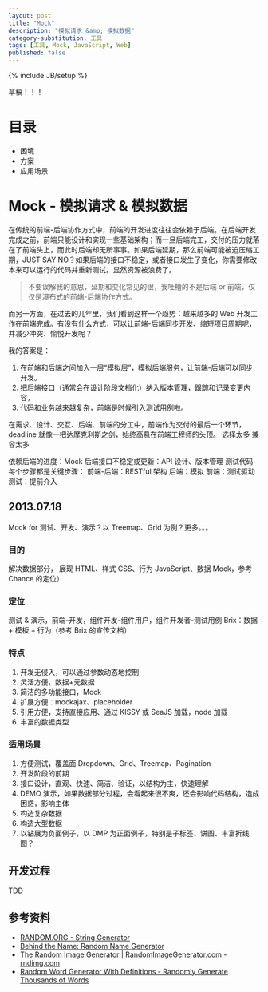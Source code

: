 ```yaml
---
layout: post
title: "Mock"
description: "模拟请求 &amp; 模拟数据"
category-substitution: 工具
tags: [工具, Mock, JavaScript, Web]
published: false
---
```

{% include JB/setup %}

草稿！！！

# 目录

* 困境
* 方案
* 应用场景


# Mock - 模拟请求 & 模拟数据

在传统的前端-后端协作方式中，前端的开发进度往往会依赖于后端。在后端开发完成之前，前端只能设计和实现一些基础架构；而一旦后端完工，交付的压力就落在了前端头上，而此时后端却无所事事。如果后端延期，那么前端可能被迫压缩工期，JUST SAY NO？如果后端的接口不稳定，或者接口发生了变化，你需要修改本来可以运行的代码并重新测试。显然资源被浪费了。

> 不要误解我的意思，延期和变化常见的很，我吐槽的不是后端 or 前端，仅仅是瀑布式的前端-后端协作方式。

而另一方面，在过去的几年里，我们看到这样一个趋势：越来越多的 Web 开发工作在前端完成。有没有什么方式，可以让前端-后端同步开发、缩短项目周期呢，并减少冲突、愉悦开发呢？

我的答案是：
1. 在前端和后端之间加入一层“模拟层”，模拟后端服务，让前端-后端可以同步开发。
2. 把后端接口（通常会在设计阶段文档化）纳入版本管理，跟踪和记录变更内容，
3. 代码和业务越来越复杂，前端是时候引入测试用例啦。

在需求、设计、交互、后端、前端的分工中，前端作为交付的最后一个环节，deadline 就像一把达摩克利斯之剑，始终高悬在前端工程师的头顶。
    选择太多
    兼容太多

依赖后端的进度：Mock
后端接口不稳定或更新：API 设计、版本管理
测试代码
每个步骤都是关键步骤：
    前端-后端：RESTful 架构 
    后端：模拟
    前端：测试驱动
    测试：提前介入

## 2013.07.18
Mock for 测试、开发、演示？以 Treemap、Grid 为例？更多。。。

### 目的
解决数据部分，
展现 HTML、样式 CSS、行为 JavaScript、数据 Mock，参考 Chance 的定位）

### 定位
测试 & 演示，前端-开发，组件开发-组件用户，组件开发者-测试用例
Brix：数据 + 模板 + 行为（参考 Brix 的宣传文档）

### 特点
1. 开发无侵入，可以通过参数动态地控制
2. 灵活方便，数据+元数据
3. 简洁的多功能接口，Mock
4. 扩展方便：mockajax、placeholder
5. 引用方便，支持直接应用、通过 KISSY 或 SeaJS 加载，node 加载
6. 丰富的数据类型

### 适用场景
1. 方便测试，覆盖面
  Dropdown、Grid、Treemap、Pagination
2. 开发阶段的前期
3. 接口设计，直观、快速、简洁、验证，以结构为主，快速理解
4. DEMO 演示，如果数据部分过程，会看起来很不爽，还会影响代码结构，造成困惑，影响主体
5. 构造复杂数据
6. 构造大型数据
7. 以钻展为负面例子，以 DMP 为正面例子，特别是子标签、饼图、丰富折线图？

## 开发过程

TDD


## 参考资料
* [RANDOM.ORG - String Generator](http://www.random.org/strings/)
* [Behind the Name: Random Name Generator](http://www.behindthename.com/random/)
* [The Random Image Generator | RandomImageGenerator.com - rndimg.com](http://rndimg.com/default.aspx)
* [Random Word Generator With Definitions - Randomly Generate Thousands of Words](http://www.wordgenerator.net/random-word-generator.php)


